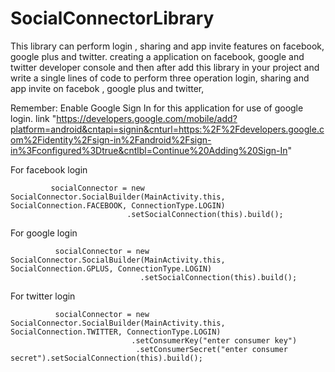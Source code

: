 # SocialConnectorLibrary
This library can perform login , sharing and app invite features on facebook, google plus and twitter. creating a application on facebook, google and twitter developer console and then after add this library in your project and write a single lines of code to perform three operation login, sharing and app invite on facebok , google plus and twitter,






Remember: Enable Google Sign In for this application for use of google login. link "https://developers.google.com/mobile/add?platform=android&cntapi=signin&cnturl=https:%2F%2Fdevelopers.google.com%2Fidentity%2Fsign-in%2Fandroid%2Fsign-in%3Fconfigured%3Dtrue&cntlbl=Continue%20Adding%20Sign-In"








For facebook login
	
	
             socialConnector = new SocialConnector.SocialBuilder(MainActivity.this, SocialConnection.FACEBOOK, ConnectionType.LOGIN)
                              .setSocialConnection(this).build();
					
					
					
					
      
For google login
	  
              socialConnector = new SocialConnector.SocialBuilder(MainActivity.this, SocialConnection.GPLUS, ConnectionType.LOGIN)
                                 .setSocialConnection(this).build();
					
					
					
					
					

For twitter login
       
              socialConnector = new SocialConnector.SocialBuilder(MainActivity.this, SocialConnection.TWITTER, ConnectionType.LOGIN)
                               .setConsumerKey("enter consumer key")
                                .setConsumerSecret("enter consumer secret").setSocialConnection(this).build();
					
